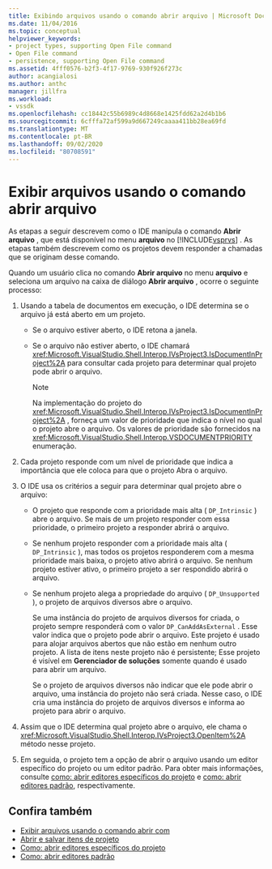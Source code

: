 ```yaml
---
title: Exibindo arquivos usando o comando abrir arquivo | Microsoft Docs
ms.date: 11/04/2016
ms.topic: conceptual
helpviewer_keywords:
- project types, supporting Open File command
- Open File command
- persistence, supporting Open File command
ms.assetid: 4fff0576-b2f3-4f17-9769-930f926f273c
author: acangialosi
ms.author: anthc
manager: jillfra
ms.workload:
- vssdk
ms.openlocfilehash: cc18442c55b6989c4d8668e1425fdd62a2d4b1b6
ms.sourcegitcommit: 6cfffa72af599a9d667249caaaa411bb28ea69fd
ms.translationtype: MT
ms.contentlocale: pt-BR
ms.lasthandoff: 09/02/2020
ms.locfileid: "80708591"
---
```

# <a name="display-files-by-using-the-open-file-command"></a>Exibir arquivos usando o comando abrir arquivo
As etapas a seguir descrevem como o IDE manipula o comando **Abrir arquivo** , que está disponível no menu **arquivo** no [!INCLUDE[vsprvs](../../code-quality/includes/vsprvs_md.md)] . As etapas também descrevem como os projetos devem responder a chamadas que se originam desse comando.

 Quando um usuário clica no comando **Abrir arquivo** no menu **arquivo** e seleciona um arquivo na caixa de diálogo **Abrir arquivo** , ocorre o seguinte processo:

1. Usando a tabela de documentos em execução, o IDE determina se o arquivo já está aberto em um projeto.

    - Se o arquivo estiver aberto, o IDE retona a janela.

    - Se o arquivo não estiver aberto, o IDE chamará <xref:Microsoft.VisualStudio.Shell.Interop.IVsProject3.IsDocumentInProject%2A> para consultar cada projeto para determinar qual projeto pode abrir o arquivo.

        > [!NOTE]
        > Na implementação do projeto do <xref:Microsoft.VisualStudio.Shell.Interop.IVsProject3.IsDocumentInProject%2A> , forneça um valor de prioridade que indica o nível no qual o projeto abre o arquivo. Os valores de prioridade são fornecidos na <xref:Microsoft.VisualStudio.Shell.Interop.VSDOCUMENTPRIORITY> enumeração.

2. Cada projeto responde com um nível de prioridade que indica a importância que ele coloca para que o projeto Abra o arquivo.

3. O IDE usa os critérios a seguir para determinar qual projeto abre o arquivo:

    - O projeto que responde com a prioridade mais alta ( `DP_Intrinsic` ) abre o arquivo. Se mais de um projeto responder com essa prioridade, o primeiro projeto a responder abrirá o arquivo.

    - Se nenhum projeto responder com a prioridade mais alta ( `DP_Intrinsic` ), mas todos os projetos responderem com a mesma prioridade mais baixa, o projeto ativo abrirá o arquivo. Se nenhum projeto estiver ativo, o primeiro projeto a ser respondido abrirá o arquivo.

    - Se nenhum projeto alega a propriedade do arquivo ( `DP_Unsupported` ), o projeto de arquivos diversos abre o arquivo.

         Se uma instância do projeto de arquivos diversos for criada, o projeto sempre responderá com o valor `DP_CanAddAsExternal` . Esse valor indica que o projeto pode abrir o arquivo. Este projeto é usado para alojar arquivos abertos que não estão em nenhum outro projeto. A lista de itens neste projeto não é persistente; Esse projeto é visível em **Gerenciador de soluções** somente quando é usado para abrir um arquivo.

         Se o projeto de arquivos diversos não indicar que ele pode abrir o arquivo, uma instância do projeto não será criada. Nesse caso, o IDE cria uma instância do projeto de arquivos diversos e informa ao projeto para abrir o arquivo.

4. Assim que o IDE determina qual projeto abre o arquivo, ele chama o <xref:Microsoft.VisualStudio.Shell.Interop.IVsProject3.OpenItem%2A> método nesse projeto.

5. Em seguida, o projeto tem a opção de abrir o arquivo usando um editor específico do projeto ou um editor padrão. Para obter mais informações, consulte [como: abrir editores específicos do projeto](../../extensibility/how-to-open-project-specific-editors.md) e [como: abrir editores padrão](../../extensibility/how-to-open-standard-editors.md), respectivamente.

## <a name="see-also"></a>Confira também
- [Exibir arquivos usando o comando abrir com](../../extensibility/internals/displaying-files-by-using-the-open-with-command.md)
- [Abrir e salvar itens de projeto](../../extensibility/internals/opening-and-saving-project-items.md)
- [Como: abrir editores específicos do projeto](../../extensibility/how-to-open-project-specific-editors.md)
- [Como: abrir editores padrão](../../extensibility/how-to-open-standard-editors.md)
